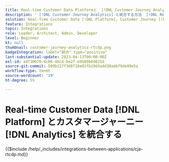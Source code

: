 ```yaml
---
title: Real-time Customer Data Platformと  [!DNL Customer Journey Analytics] の統合
description: ' [!DNL Customer Journey Analytics] と統合する方法  [!DNL Real-Time Customer Data  Platform]  説明します。'
solution: Real-Time Customer Data [!DNL Platform], Customer Journey [!DNL Analytics]
feature: Integrations
topic: Integrations
role: Leader, Architect, Admin, Developer
level: Beginner
kt: null
thumbnail: customer-journey-analytics-rtcdp.png
badgeIntegration: label="統合" type="positive"
last-substantial-update: 2023-04-13T00:00:00Z
exl-id: adf30070-4c06-46c4-be2f-e9589b69831d
source-git-commit: 509b227f360718e81fb19d3a4d30aebf9de49e5a
workflow-type: tm+mt
source-wordcount: '19'
ht-degree: 5%

---
```


# Real-time Customer Data [!DNL Platform] とカスタマージャーニー [!DNL Analytics] を統合する

{{$include /help/_includes/integrations-between-applications/cja-rtcdp.md}}

